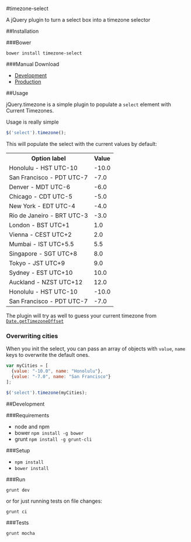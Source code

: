 #timezone-select

A jQuery plugin to turn a select box into a timezone selector

##Installation

###Bower

`bower install timezone-select`

###Manual Download

- [Development]()
- [Production]()

##Usage

jQuery.timezone is a simple plugin to populate a `select` element with Current Timezones.

Usage is really simple

```js
$('select').timezone();
```

This will populate the select with the current values by default:

<table border="0" cellspacing="5" cellpadding="5">
  <tr><th>Option label</th><th>Value</th></tr>
  <tr><td>Honolulu - HST UTC-10</td><td>-10.0</td></tr>
  <tr><td>San Francisco - PDT UTC-7</td><td>-7.0</td></tr>
  <tr><td>Denver - MDT UTC-6</td><td>-6.0</td></tr>
  <tr><td>Chicago - CDT UTC-5</td><td>-5.0</td></tr>
  <tr><td>New York - EDT UTC-4</td><td>-4.0</td></tr>
  <tr><td>Rio de Janeiro - BRT UTC-3</td><td>-3.0</td></tr>
  <tr><td>London - BST UTC+1</td><td>1.0</td></tr>
  <tr><td>Vienna - CEST UTC+2</td><td>2.0</td></tr>
  <tr><td>Mumbai - IST UTC+5.5</td><td>5.5</td></tr>
  <tr><td>Singapore - SGT UTC+8</td><td>8.0</td></tr>
  <tr><td>Tokyo - JST UTC+9</td><td>9.0</td></tr>
  <tr><td>Sydney - EST UTC+10</td><td>10.0</td></tr>
  <tr><td>Auckland - NZST UTC+12</td><td>12.0</td></tr>
  <tr><td>Honolulu - HST UTC-10</td><td>-10.0</td></tr>
  <tr><td>San Francisco - PDT UTC-7</td><td>-7.0</td></tr> 
</table>

The plugin will try as well to guess your current timezone from [`Date.getTimezoneOffset`](https://developer.mozilla.org/en-US/docs/Web/JavaScript/Reference/Global_Objects/Date/getTimezoneOffset?redirectlocale=en-US&redirectslug=JavaScript%2FReference%2FGlobal_Objects%2FDate%2FgetTimezoneOffset)

### Overwriting cities

When you init the select, you can pass an array of objects with `value`, `name` keys to overwrite the default ones.

```js
var myCities = [
  {value: "-10.0", name: "Honolulu"},
  {value: "-7.0", name: "San Francisco"}
];

$('select').timezone(myCities);
```

##Development

###Requirements

- node and npm
- bower `npm install -g bower`
- grunt `npm install -g grunt-cli`

###Setup

- `npm install`
- `bower install`

###Run

`grunt dev`

or for just running tests on file changes:

`grunt ci`

###Tests

`grunt mocha`